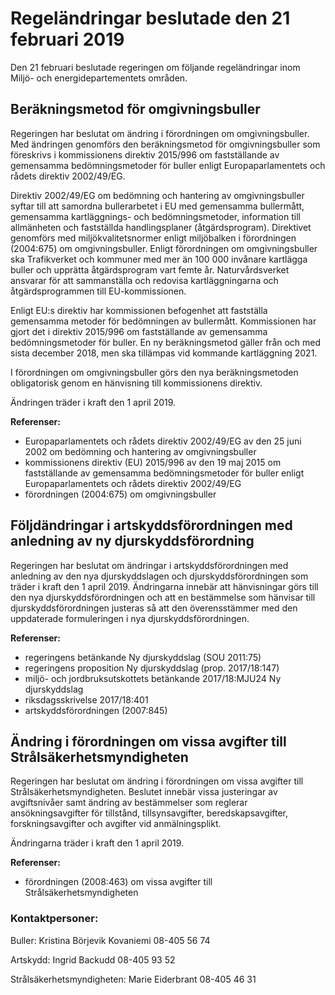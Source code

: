 # Regeländringar beslutade den 21 februari 2019

Den 21 februari beslutade regeringen om följande regeländringar inom Miljö- och energidepartementets områden.

## Beräkningsmetod för omgivningsbuller

Regeringen har beslutat om ändring i förordningen om omgivningsbuller. Med ändringen genomförs den beräkningsmetod för omgivningsbuller som föreskrivs i kommissionens direktiv 2015/996 om fastställande av gemensamma bedömningsmetoder för buller enligt Europaparlamentets och rådets direktiv 2002/49/EG.

Direktiv 2002/49/EG om bedömning och hantering av omgivningsbuller syftar till att samordna bullerarbetet i EU med gemensamma bullermått, gemensamma kartläggnings- och bedömningsmetoder, information till allmänheten och fastställda handlingsplaner (åtgärdsprogram). Direktivet genomförs med miljökvalitetsnormer enligt miljöbalken i förordningen (2004:675) om omgivningsbuller. Enligt förordningen om omgivningsbuller ska Trafikverket och kommuner med mer än 100 000 invånare kartlägga buller och upprätta åtgärdsprogram vart femte år. Naturvårdsverket ansvarar för att sammanställa och redovisa kartläggningarna och åtgärdsprogrammen till EU-kommissionen.

Enligt EU:s direktiv har kommissionen befogenhet att fastställa gemensamma metoder för bedömningen av bullermått. Kommissionen har gjort det i direktiv 2015/996 om fastställande av gemensamma bedömningsmetoder för buller. En ny beräkningsmetod gäller från och med sista december 2018, men ska tillämpas vid kommande kartläggning 2021.

I förordningen om omgivningsbuller görs den nya beräkningsmetoden obligatorisk genom en hänvisning till kommissionens direktiv.

Ändringen träder i kraft den 1 april 2019.

**Referenser:**

* Europaparlamentets och rådets direktiv 2002/49/EG av den 25 juni 2002 om bedömning och hantering av omgivningsbuller
* kommissionens direktiv (EU) 2015/996 av den 19 maj 2015 om fastställande av gemensamma bedömningsmetoder för buller enligt Europaparlamentets och rådets direktiv 2002/49/EG
* förordningen (2004:675) om omgivningsbuller

## Följdändringar i artskyddsförordningen med anledning av ny djurskyddsförordning

Regeringen har beslutat om ändringar i artskyddsförordningen med anledning av den nya djurskyddslagen och djurskyddsförordningen som träder i kraft den 1 april 2019. Ändringarna innebär att hänvisningar görs till den nya djurskyddsförordningen och att en bestämmelse som hänvisar till djurskyddsförordningen justeras så att den överensstämmer med den uppdaterade formuleringen i nya djurskyddsförordningen.

**Referenser:**

* regeringens betänkande Ny djurskyddslag (SOU 2011:75)
* regeringens proposition Ny djurskyddslag (prop. 2017/18:147)
* miljö- och jordbruksutskottets betänkande 2017/18:MJU24 Ny djurskyddslag
* riksdagsskrivelse 2017/18:401
* artskyddsförordningen (2007:845)

## Ändring i förordningen om vissa avgifter till Strålsäkerhetsmyndigheten

Regeringen har beslutat om ändring i förordningen om vissa avgifter till Strålsäkerhetsmyndigheten. Beslutet innebär vissa justeringar av avgiftsnivåer samt ändring av bestämmelser som reglerar ansökningsavgifter för tillstånd, tillsynsavgifter, beredskapsavgifter, forskningsavgifter och avgifter vid anmälningsplikt.

Ändringarna träder i kraft den 1 april 2019.

**Referenser:**

* förordningen (2008:463) om vissa avgifter till Strålsäkerhetsmyndigheten

### Kontaktpersoner:

Buller: Kristina Börjevik Kovaniemi 08-405 56 74

Artskydd: Ingrid Backudd 08-405 93 52

Strålsäkerhetsmyndigheten: Marie Eiderbrant 08-405 46 31
